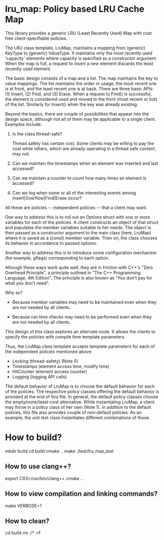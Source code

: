 # lru_map: Policy based LRU Cache Map

This library provides a generic LRU (Least Recently Used) Map with
cost free client-specifiable policies.

The LRU class template, LruMap, maintains a mapping from (generic) KeyType
to (generic) ValueType. It maintains only the most recently used
'capacity' elements where capacity is specified as a constructor argument.
When the map is full, a request to insert a new element discards the
least recently used element.

The basic design consists of a map and a list. The map maintains the
key to value mappings. The list maintains the order or usage, the most
recent one is at front, and the least recent one is at back. There are
three basic APIs: (1) Insert, (2) Find, and (3) Erase. When a request
to Find() is successful, the element is considered used and moved to
the front (most recent or hot) of the list. Similarly for Insert() when
the key was already existing.

Beyond the basics, there are couple of possibilities that appear into
the design space, although not all of them may be applicable to a single
client. Examples include:

 1. Is the class thread-safe?

    Thread safety has certain cost. Some clients may be willing to pay
    the cost while others, which are already operating in a thread safe
    context, may not.

 2. Can we maintain the timestamps when an element was inserted and
    last accessed?

 3. Can we maintain a counter to count how many times an element is accessed?

 4. Can we log when some or all of the interesting events among
    Insert|Overflow|Find|Erase occur?

All these are policies -- independent policies -- that a client may want.

One way to address this is to roll out an Options struct with one or more
variables for each of the policies. A client constructs an object of that
struct and populates the member variables suitable to her needs. The
object is then passed as a constructor argument to the main class
(here, LruMap) where it is saved as a (const) member variable.
Then on, the class chooses its behavior in accordance to passed options.

Another way to address this is to introduce some configuration mechanism
(for example, gflags) corresponding to each option.

Athough these ways work quite well, they are in friction with
C++'s "Zero Overhead Principle", a principle outlined in
"The C++ Programming Language, 4th Edition". The principle is also known
as "You don't pay for what you don't need".

Why so?

 - Because member variables may need to be maintained even when they
   are not needed by all clients.

 - Because run time checks may need to be performed even when they
   are not needed by all clients.

This design of this class explores an alternate route. It allows the
clients to specify the policies with compile time template parameters.

Thus, the LruMap class template accepts template parameters for each
of the independent policies mentioned above:
 - Locking (thread-safety) (Note 0)
 - Timestamps (element access time, modify time)
 - HitCounter (element access counter)
 - Logging (logging API calls)

The default behavior of LruMap is to choose the default behavior for
each of the policies. The respective policy classes offering the
default behavior is provided at the end of this file. In general, the
default policy classes choose the empty/none/least-cost alternative.
While instantiating LruMap, a client may throw in a policy class of
her own (Note 1). In addition to the default policies, this file
also provides couple of non-default policies. As an example, the
unit test class instantiates different combinations of those.

# How to build?

mkdir build
cd build
cmake ..
make
./test/lru_map_test

## How to use clang++?
export CXX=/usr/bin/clang++
cmake ..

## How to view compilation and linking commands?
make VERBOSE=1

## How to clean?
cd build
rm ./* -rf

